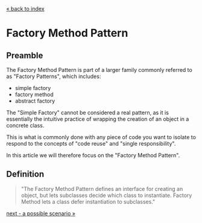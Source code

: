 [&laquo; back to index](../../README.md)
# Factory Method Pattern
## Preamble

The Factory Method Pattern is part of a larger family commonly referred to as "Factory Patterns", which includes:
- simple factory
- factory method
- abstract factory

The "Simple Factory" cannot be considered a real pattern, as it is essentially the intuitive practice of wrapping the creation of an object in a concrete class.

This is what is commonly done with any piece of code you want to isolate to respond to the concepts of "code reuse" and "single responsibility".

In this article we will therefore focus on the "Factory Method Pattern".

## Definition

> "The Factory Method Pattern defines an interface for creating an object, but lets subclasses decide which class to instantiate. 
> Factory Method lets a class defer instantiation to subclasses."

[next - a possible scenario &raquo;](02_scenario.md)

